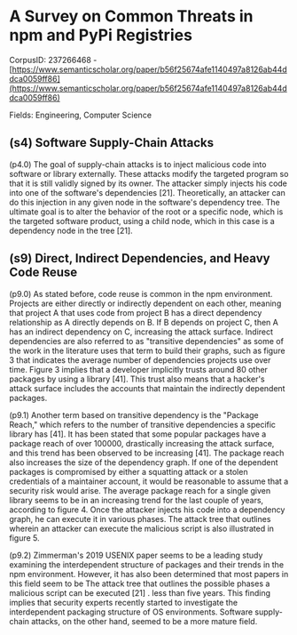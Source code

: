 # A Survey on Common Threats in npm and PyPi Registries

CorpusID: 237266468 - [https://www.semanticscholar.org/paper/b56f25674afe1140497a8126ab44ddca0059ff86](https://www.semanticscholar.org/paper/b56f25674afe1140497a8126ab44ddca0059ff86)

Fields: Engineering, Computer Science

## (s4) Software Supply-Chain Attacks
(p4.0) The goal of supply-chain attacks is to inject malicious code into software or library externally. These attacks modify the targeted program so that it is still validly signed by its owner. The attacker simply injects his code into one of the software's dependencies [21]. Theoretically, an attacker can do this injection in any given node in the software's dependency tree. The ultimate goal is to alter the behavior of the root or a specific node, which is the targeted software product, using a child node, which in this case is a dependency node in the tree [21].
## (s9) Direct, Indirect Dependencies, and Heavy Code Reuse
(p9.0) As stated before, code reuse is common in the npm environment. Projects are either directly or indirectly dependent on each other, meaning that project A that uses code from project B has a direct dependency relationship as A directly depends on B. If B depends on project C, then A has an indirect dependency on C, increasing the attack surface. Indirect dependencies are also referred to as "transitive dependencies" as some of the work in the literature uses that term to build their graphs, such as figure 3 that indicates the average number of dependencies projects use over time.  Figure 3 implies that a developer implicitly trusts around 80 other packages by using a library [41]. This trust also means that a hacker's attack surface includes the accounts that maintain the indirectly dependent packages.

(p9.1) Another term based on transitive dependency is the "Package Reach," which refers to the number of transitive dependencies a specific library has [41]. It has been stated that some popular packages have a package reach of over 100000, drastically increasing the attack surface, and this trend has been observed to be increasing [41]. The package reach also increases the size of the dependency graph. If one of the dependent packages is compromised by either a squatting attack or a stolen credentials of a maintainer account, it would be reasonable to assume that a security risk would arise. The average package reach for a single given library seems to be in an increasing trend for the last couple of years, according to figure 4. Once the attacker injects his code into a dependency graph, he can execute it in various phases. The attack tree that outlines wherein an attacker can execute the malicious script is also illustrated in figure 5.

(p9.2) Zimmerman's 2019 USENIX paper seems to be a leading study examining the interdependent structure of packages and their trends in the npm environment. However, it has also been determined that most papers in this field seem to be The attack tree that outlines the possible phases a malicious script can be executed [21] . less than five years. This finding implies that security experts recently started to investigate the interdependent packaging structure of OS environments. Software supply-chain attacks, on the other hand, seemed to be a more mature field.
